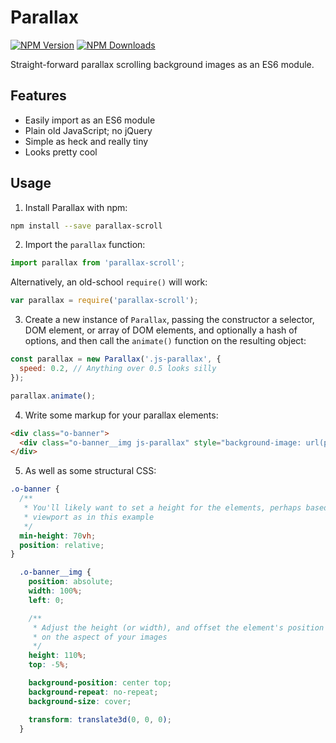 Parallax
========

[![NPM Version](http://img.shields.io/npm/v/parallax-scroll.svg)](https://www.npmjs.org/package/commander)
[![NPM Downloads](https://img.shields.io/npm/dm/parallax-scroll.svg)](https://www.npmjs.org/package/commander)

Straight-forward parallax scrolling background images as an ES6 module.

Features
--------

* Easily import as an ES6 module
* Plain old JavaScript; no jQuery
* Simple as heck and really tiny
* Looks pretty cool

Usage
-----

1. Install Parallax with npm:

  ```sh
  npm install --save parallax-scroll
  ```

2. Import the `parallax` function:

  ```js
  import parallax from 'parallax-scroll';
  ```

  Alternatively, an old-school `require()` will work:

  ```js
  var parallax = require('parallax-scroll');
  ```

3. Create a new instance of `Parallax`, passing the constructor a selector, DOM element, or array of DOM elements, and optionally a hash of options, and then call the `animate()` function on the resulting object:

  ```js
  const parallax = new Parallax('.js-parallax', {
    speed: 0.2, // Anything over 0.5 looks silly
  });

  parallax.animate();
  ```

4. Write some markup for your parallax elements:

  ```html
  <div class="o-banner">
    <div class="o-banner__img js-parallax" style="background-image: url(path/to/some/img.jpg);"></div>
  </div>
  ```

5. As well as some structural CSS:

  ```css
  .o-banner {
    /**
     * You'll likely want to set a height for the elements, perhaps based on the
     * viewport as in this example
     */
    min-height: 70vh;
    position: relative;
  }

    .o-banner__img {
      position: absolute;
      width: 100%;
      left: 0;

      /**
       * Adjust the height (or width), and offset the element's position based
       * on the aspect of your images
       */
      height: 110%;
      top: -5%;

      background-position: center top;
      background-repeat: no-repeat;
      background-size: cover;

      transform: translate3d(0, 0, 0);
    }
  ```
